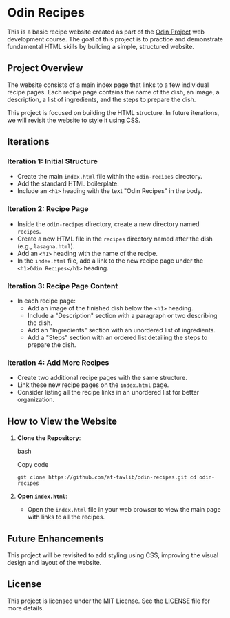 # Odin Recipes

This is a basic recipe website created as part of the [Odin Project](https://www.theodinproject.com/) web development course. The goal of this project is to practice and demonstrate fundamental HTML skills by building a simple, structured website.

## Project Overview

The website consists of a main index page that links to a few individual recipe pages. Each recipe page contains the name of the dish, an image, a description, a list of ingredients, and the steps to prepare the dish.

This project is focused on building the HTML structure. In future iterations, we will revisit the website to style it using CSS.

## Iterations

### Iteration 1: Initial Structure

-   Create the main `index.html` file within the `odin-recipes` directory.
-   Add the standard HTML boilerplate.
-   Include an `<h1>` heading with the text "Odin Recipes" in the body.

### Iteration 2: Recipe Page

-   Inside the `odin-recipes` directory, create a new directory named `recipes`.
-   Create a new HTML file in the `recipes` directory named after the dish (e.g., `lasagna.html`).
-   Add an `<h1>` heading with the name of the recipe.
-   In the `index.html` file, add a link to the new recipe page under the `<h1>Odin Recipes</h1>` heading.

### Iteration 3: Recipe Page Content

-   In each recipe page:
    -   Add an image of the finished dish below the `<h1>` heading.
    -   Include a "Description" section with a paragraph or two describing the dish.
    -   Add an "Ingredients" section with an unordered list of ingredients.
    -   Add a "Steps" section with an ordered list detailing the steps to prepare the dish.

### Iteration 4: Add More Recipes

-   Create two additional recipe pages with the same structure.
-   Link these new recipe pages on the `index.html` page.
-   Consider listing all the recipe links in an unordered list for better organization.

## How to View the Website

1.  **Clone the Repository**:
    
    bash
    
    Copy code

    `git clone https://github.com/at-tawlib/odin-recipes.git
    cd odin-recipes` 
    
2.  **Open `index.html`**:
    
    -   Open the `index.html` file in your web browser to view the main page with links to all the recipes.

## Future Enhancements

This project will be revisited to add styling using CSS, improving the visual design and layout of the website.

## License

This project is licensed under the MIT License. See the LICENSE file for more details.
